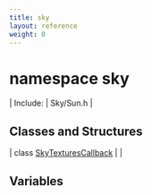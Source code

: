```yaml
---
title: sky
layout: reference
weight: 0
---
```

namespace sky
===

| Include: | Sky/Sun.h |



Classes and Structures
---

| class [SkyTexturesCallback](sky/skytexturescallback) |  |



Variables
---
